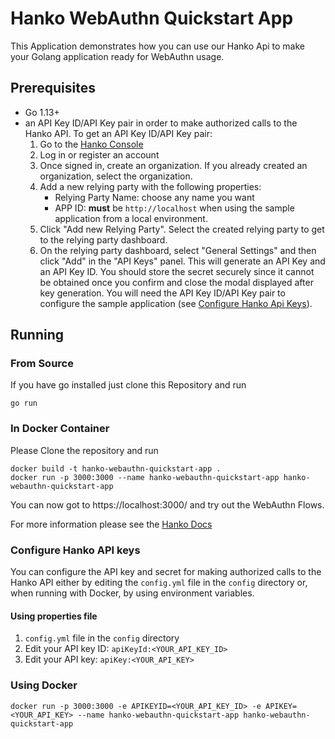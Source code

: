 # Hanko WebAuthn Quickstart App
This Application demonstrates how you can use our Hanko Api to 
make your Golang application ready for WebAuthn usage.

## Prerequisites

- Go 1.13+
- an API Key ID/API Key pair in order to make authorized calls to the Hanko API. To get an API Key ID/API Key pair:
    1. Go to the [Hanko Console](https://console.hanko.io)
    2. Log in or register an account
    3. Once signed in, create an organization. If you already created an organization, select the organization.
    4. Add a new relying party with the following properties:
        - Relying Party Name: choose any name you want
        - APP ID: **must** be `http://localhost` when using the sample application from a local environment. 
    5. Click "Add new Relying Party". Select the created relying party to get to the relying party dashboard.
    6. On the relying party dashboard, select "General Settings" and then click "Add" in the "API Keys" panel.
    This will generate an API Key and an API Key ID.  You should store the secret securely since it cannot be obtained once 
    you confirm and close the modal displayed after key generation. You will need the API Key ID/API Key pair to 
    configure the sample application (see [Configure Hanko Api Keys](#configure-hanko-api-keys)).

## Running
### From Source
If you have go installed just clone this Repository and run
```
go run
``` 

### In Docker Container
Please Clone the repository and run
```
docker build -t hanko-webauthn-quickstart-app . 
docker run -p 3000:3000 --name hanko-webauthn-quickstart-app hanko-webauthn-quickstart-app
```

You can now got to https://localhost:3000/ and try out the WebAuthn Flows.

For more information please see the [Hanko Docs](https://docs.hanko.io)

### Configure Hanko API keys

You can configure the API key and secret for making authorized calls to the Hanko API either by editing the 
`config.yml` file in the `config` directory or, when running with Docker, by using environment variables.

#### Using properties file

1. `config.yml` file in the `config` directory
2. Edit your API key ID: `apiKeyId:<YOUR_API_KEY_ID>`
3. Edit your API key: `apiKey:<YOUR_API_KEY>`

### Using Docker

```
docker run -p 3000:3000 -e APIKEYID=<YOUR_API_KEY_ID> -e APIKEY=<YOUR_API_KEY> --name hanko-webauthn-quickstart-app hanko-webauthn-quickstart-app
```
